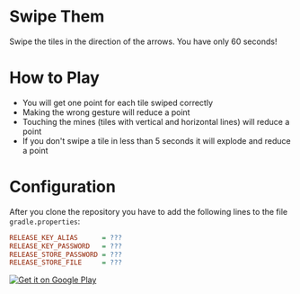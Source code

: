 Swipe Them
==========

Swipe the tiles in the direction of the arrows. You have only 60 seconds!

# How to Play

* You will get one point for each tile swiped correctly
* Making the wrong gesture will reduce a point
* Touching the mines (tiles with vertical and horizontal lines) will reduce a point
* If you don't swipe a tile in less than 5 seconds it will explode and reduce a point

# Configuration

After you clone the repository you have to add the following lines to the file `gradle.properties`:

```ini
RELEASE_KEY_ALIAS      = ???
RELEASE_KEY_PASSWORD   = ???
RELEASE_STORE_PASSWORD = ???
RELEASE_STORE_FILE     = ???
```

[![Get it on Google Play](https://developer.android.com/images/brand/en_generic_rgb_wo_60.png)](https://play.google.com/store/apps/details?id=com.mauriciotogneri.swipethem)